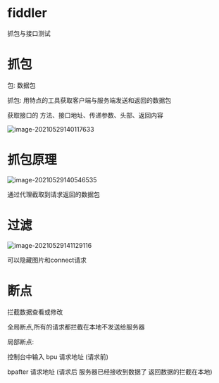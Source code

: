 # fiddler

抓包与接口测试



# 抓包

包: 数据包

抓包: 用特点的工具获取客户端与服务端发送和返回的数据包

获取接口的 方法、接口地址、传递参数、头部、返回内容

![image-20210529140117633](https://gitee.com/Iekrwh/md-images/raw/master/images/image-20210529140117633.png)

# 抓包原理

![image-20210529140546535](https://gitee.com/Iekrwh/md-images/raw/master/images/image-20210529140546535.png)

通过代理截取到请求返回的数据包



# 过滤

![image-20210529141129116](https://gitee.com/Iekrwh/md-images/raw/master/images/image-20210529141129116.png)

可以隐藏图片和connect请求



# 断点

拦截数据查看或修改

全局断点,所有的请求都拦截在本地不发送给服务器



局部断点: 

控制台中输入 bpu 请求地址   (请求前)

bpafter 请求地址   (请求后 服务器已经接收到数据了 返回数据的拦截在本地)



